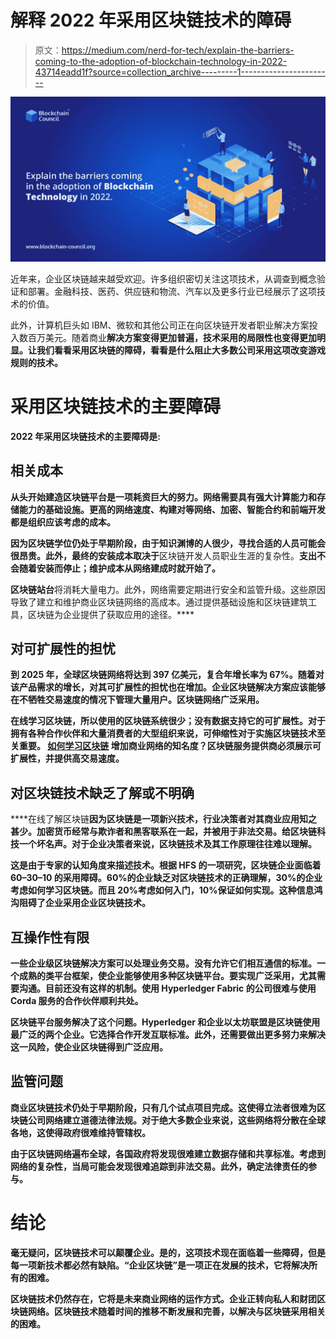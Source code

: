 # 解释 2022 年采用区块链技术的障碍

> 原文：<https://medium.com/nerd-for-tech/explain-the-barriers-coming-to-the-adoption-of-blockchain-technology-in-2022-43714eadd1f?source=collection_archive---------1----------------------->

![](img/fa07a019c01cb4e9bc3b3ae7731a3171.png)

近年来，企业区块链越来越受欢迎。许多组织密切关注这项技术，从调查到概念验证和部署。金融科技、医药、供应链和物流、汽车以及更多行业已经展示了这项技术的价值。

此外，计算机巨头如 IBM、微软和其他公司正在向区块链开发者职业解决方案投入数百万美元。随着商业[](https://www.blockchain-council.org/online-degree/online-degree-blockchain/)**解决方案变得更加普遍，技术采用的局限性也变得更加明显。让我们看看采用区块链的障碍，看看是什么阻止大多数公司采用这项改变游戏规则的技术。**

# **采用区块链技术的主要障碍**

**2022 年采用区块链技术的主要障碍是:**

## **相关成本**

**从头开始建造区块链平台是一项耗资巨大的努力。网络需要具有强大计算能力和存储能力的基础设施。更高的网络速度、构建对等网络、加密、智能合约和前端开发都是组织应该考虑的成本。**

**因为区块链学位仍处于早期阶段，由于知识渊博的人很少，寻找合适的人员可能会很昂贵。此外，最终的安装成本取决于**区块链开发人员职业生涯的复杂性。**支出不会随着安装而停止；维护成本从网络建成时就开始了。**

**区块链站台**将消耗大量电力。此外，网络需要定期进行安全和监管升级。这些原因导致了建立和维护商业区块链网络的高成本。通过提供基础设施和区块链建筑工具，区块链为企业提供了获取应用的途径。****

## **对可扩展性的担忧**

**到 2025 年，全球区块链网络将达到 397 亿美元，复合年增长率为 67%。随着对该产品需求的增长，对其可扩展性的担忧也在增加。企业区块链解决方案应该能够在不牺牲交易速度的情况下管理大量用户。区块链网络广泛采用。**

****在线学习区块链**，所以使用的区块链系统很少；没有数据支持它的可扩展性。对于拥有各种合作伙伴和大量消费者的大型组织来说，可伸缩性对于实施区块链技术至关重要。 [**如何学习区块链**](https://www.blockchain-council.org/blockchain/how-can-a-newbie-start-learning-about-blockchain/) 增加商业网络的知名度？区块链服务提供商必须展示可扩展性，并提供高交易速度。**

## **对区块链技术缺乏了解或不明确**

****在线了解区块链**因为区块链是一项新兴技术，行业决策者对其商业应用知之甚少。加密货币经常与欺诈者和黑客联系在一起，并被用于非法交易。给区块链科技一个坏名声。对于企业决策者来说，区块链技术及其工作原理往往难以理解。**

**这是由于专家的认知角度来描述技术。根据 HFS 的一项研究，区块链企业面临着 60–30–10 的采用障碍。60%的企业缺乏对区块链技术的正确理解，30%的企业考虑如何学习区块链。而且 20%考虑如何入门，10%保证如何实现。这种信息鸿沟阻碍了企业采用企业区块链技术。**

## **互操作性有限**

**一些企业级区块链解决方案可以处理业务交易。没有允许它们相互通信的标准。一个成熟的类平台框架，使企业能够使用多种区块链平台。要实现广泛采用，尤其需要沟通。目前还没有这样的机制。使用 Hyperledger Fabric 的公司很难与使用 Corda 服务的合作伙伴顺利共处。**

**区块链平台服务解决了这个问题。Hyperledger 和企业以太坊联盟是区块链使用最广泛的两个企业。它选择合作开发互联标准。此外，还需要做出更多努力来解决这一风险，使企业区块链得到广泛应用。**

## **监管问题**

**商业区块链技术仍处于早期阶段，只有几个试点项目完成。这使得立法者很难为区块链公司网络建立道德法律法规。对于绝大多数企业来说，这些网络将分散在全球各地，这使得政府很难维持管辖权。**

**由于区块链网络遍布全球，各国政府将发现很难建立数据存储和共享标准。考虑到网络的复杂性，当局可能会发现很难追踪到非法交易。此外，确定法律责任的参与。**

# **结论**

**毫无疑问，区块链技术可以颠覆企业。是的，这项技术现在面临着一些障碍，但是每一项新技术都必然有缺陷。“企业区块链”是一项正在发展的技术，它将解决所有的困难。**

**区块链技术仍然存在，它将是未来商业网络的运作方式。企业正转向私人和财团区块链网络。区块链技术随着时间的推移不断发展和完善，以解决与区块链采用相关的困难。**